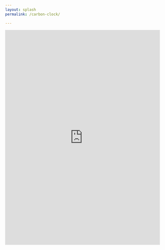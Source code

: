 ```yaml
---
layout: splash
permalink: /carbon-clock/

---
```



<iframe id="igraph" scrolling="no" style="border:none;" seamless="seamless" src="https://carbonclock.hugotiger.com" height="700px" width="100%"></iframe>
